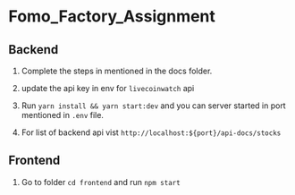 # Fomo_Factory_Assignment

## Backend

1. Complete the steps in mentioned in the docs folder.

2. update the api key in env for `livecoinwatch` api

3. Run `yarn install && yarn start:dev` and you can server started in port mentioned in `.env` file.

4. For list of backend api vist `http://localhost:${port}/api-docs/stocks`

## Frontend

1. Go to folder `cd frontend` and run `npm start`
